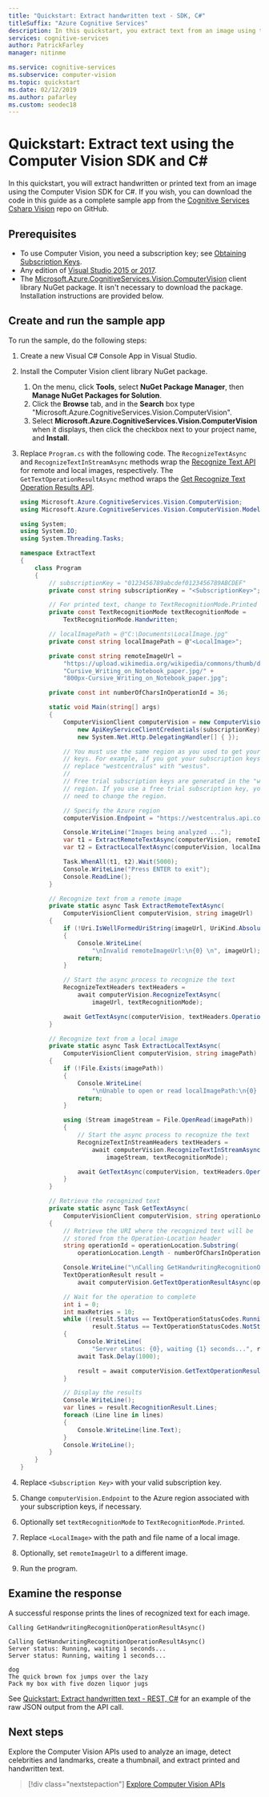 ```yaml
---
title: "Quickstart: Extract handwritten text - SDK, C#"
titleSuffix: "Azure Cognitive Services"
description: In this quickstart, you extract text from an image using the Computer Vision Windows C# client library.
services: cognitive-services
author: PatrickFarley
manager: nitinme

ms.service: cognitive-services
ms.subservice: computer-vision
ms.topic: quickstart
ms.date: 02/12/2019
ms.author: pafarley
ms.custom: seodec18
---
```

# Quickstart: Extract text using the Computer Vision SDK and C\#

In this quickstart, you will extract handwritten or printed text from an image using the Computer Vision SDK for C#. If you wish, you can download the code in this guide as a complete sample app from the [Cognitive Services Csharp Vision](https://github.com/Azure-Samples/cognitive-services-vision-csharp-sdk-quickstarts/tree/master/ComputerVision) repo on GitHub.

## Prerequisites

* To use Computer Vision, you need a subscription key; see [Obtaining Subscription Keys](../Vision-API-How-to-Topics/HowToSubscribe.md).
* Any edition of [Visual Studio 2015 or 2017](https://www.visualstudio.com/downloads/).
* The [Microsoft.Azure.CognitiveServices.Vision.ComputerVision](https://www.nuget.org/packages/Microsoft.Azure.CognitiveServices.Vision.ComputerVision) client library NuGet package. It isn't necessary to download the package. Installation instructions are provided below.

## Create and run the sample app

To run the sample, do the following steps:

1. Create a new Visual C# Console App in Visual Studio.
1. Install the Computer Vision client library NuGet package.
    1. On the menu, click **Tools**, select **NuGet Package Manager**, then **Manage NuGet Packages for Solution**.
    1. Click the **Browse** tab, and in the **Search** box type "Microsoft.Azure.CognitiveServices.Vision.ComputerVision".
    1. Select **Microsoft.Azure.CognitiveServices.Vision.ComputerVision** when it displays, then click the checkbox next to your project name, and **Install**.
1. Replace `Program.cs` with the following code. The `RecognizeTextAsync` and `RecognizeTextInStreamAsync` methods wrap the [Recognize Text API](https://westus.dev.cognitive.microsoft.com/docs/services/5adf991815e1060e6355ad44/operations/587f2c6a154055056008f200) for remote and local images, respectively. The `GetTextOperationResultAsync` method wraps the [Get Recognize Text Operation Results API](https://westus.dev.cognitive.microsoft.com/docs/services/5adf991815e1060e6355ad44/operations/587f2cf1154055056008f201).

    ```csharp
    using Microsoft.Azure.CognitiveServices.Vision.ComputerVision;
    using Microsoft.Azure.CognitiveServices.Vision.ComputerVision.Models;

    using System;
    using System.IO;
    using System.Threading.Tasks;

    namespace ExtractText
    {
        class Program
        {
            // subscriptionKey = "0123456789abcdef0123456789ABCDEF"
            private const string subscriptionKey = "<SubscriptionKey>";

            // For printed text, change to TextRecognitionMode.Printed
            private const TextRecognitionMode textRecognitionMode =
                TextRecognitionMode.Handwritten;

            // localImagePath = @"C:\Documents\LocalImage.jpg"
            private const string localImagePath = @"<LocalImage>";

            private const string remoteImageUrl =
                "https://upload.wikimedia.org/wikipedia/commons/thumb/d/dd/" +
                "Cursive_Writing_on_Notebook_paper.jpg/" +
                "800px-Cursive_Writing_on_Notebook_paper.jpg";

            private const int numberOfCharsInOperationId = 36;

            static void Main(string[] args)
            {
                ComputerVisionClient computerVision = new ComputerVisionClient(
                    new ApiKeyServiceClientCredentials(subscriptionKey),
                    new System.Net.Http.DelegatingHandler[] { });

                // You must use the same region as you used to get your subscription
                // keys. For example, if you got your subscription keys from westus,
                // replace "westcentralus" with "westus".
                //
                // Free trial subscription keys are generated in the "westus"
                // region. If you use a free trial subscription key, you shouldn't
                // need to change the region.

                // Specify the Azure region
                computerVision.Endpoint = "https://westcentralus.api.cognitive.microsoft.com";

                Console.WriteLine("Images being analyzed ...");
                var t1 = ExtractRemoteTextAsync(computerVision, remoteImageUrl);
                var t2 = ExtractLocalTextAsync(computerVision, localImagePath);

                Task.WhenAll(t1, t2).Wait(5000);
                Console.WriteLine("Press ENTER to exit");
                Console.ReadLine();
            }

            // Recognize text from a remote image
            private static async Task ExtractRemoteTextAsync(
                ComputerVisionClient computerVision, string imageUrl)
            {
                if (!Uri.IsWellFormedUriString(imageUrl, UriKind.Absolute))
                {
                    Console.WriteLine(
                        "\nInvalid remoteImageUrl:\n{0} \n", imageUrl);
                    return;
                }

                // Start the async process to recognize the text
                RecognizeTextHeaders textHeaders =
                    await computerVision.RecognizeTextAsync(
                        imageUrl, textRecognitionMode);

                await GetTextAsync(computerVision, textHeaders.OperationLocation);
            }

            // Recognize text from a local image
            private static async Task ExtractLocalTextAsync(
                ComputerVisionClient computerVision, string imagePath)
            {
                if (!File.Exists(imagePath))
                {
                    Console.WriteLine(
                        "\nUnable to open or read localImagePath:\n{0} \n", imagePath);
                    return;
                }

                using (Stream imageStream = File.OpenRead(imagePath))
                {
                    // Start the async process to recognize the text
                    RecognizeTextInStreamHeaders textHeaders =
                        await computerVision.RecognizeTextInStreamAsync(
                            imageStream, textRecognitionMode);

                    await GetTextAsync(computerVision, textHeaders.OperationLocation);
                }
            }

            // Retrieve the recognized text
            private static async Task GetTextAsync(
                ComputerVisionClient computerVision, string operationLocation)
            {
                // Retrieve the URI where the recognized text will be
                // stored from the Operation-Location header
                string operationId = operationLocation.Substring(
                    operationLocation.Length - numberOfCharsInOperationId);

                Console.WriteLine("\nCalling GetHandwritingRecognitionOperationResultAsync()");
                TextOperationResult result =
                    await computerVision.GetTextOperationResultAsync(operationId);

                // Wait for the operation to complete
                int i = 0;
                int maxRetries = 10;
                while ((result.Status == TextOperationStatusCodes.Running ||
                        result.Status == TextOperationStatusCodes.NotStarted) && i++ < maxRetries)
                {
                    Console.WriteLine(
                        "Server status: {0}, waiting {1} seconds...", result.Status, i);
                    await Task.Delay(1000);

                    result = await computerVision.GetTextOperationResultAsync(operationId);
                }

                // Display the results
                Console.WriteLine();
                var lines = result.RecognitionResult.Lines;
                foreach (Line line in lines)
                {
                    Console.WriteLine(line.Text);
                }
                Console.WriteLine();
            }
        }
    }
    ```

1. Replace `<Subscription Key>` with your valid subscription key.
1. Change `computerVision.Endpoint` to the Azure region associated with your subscription keys, if necessary.
1. Optionally set `textRecognitionMode` to `TextRecognitionMode.Printed`.
1. Replace `<LocalImage>` with the path and file name of a local image.
1. Optionally, set `remoteImageUrl` to a different image.
1. Run the program.


## Examine the response

A successful response prints the lines of recognized text for each image.

```console
Calling GetHandwritingRecognitionOperationResultAsync()

Calling GetHandwritingRecognitionOperationResultAsync()
Server status: Running, waiting 1 seconds...
Server status: Running, waiting 1 seconds...

dog
The quick brown fox jumps over the lazy
Pack my box with five dozen liquor jugs
```

See [Quickstart: Extract handwritten text - REST, C#](../QuickStarts/CSharp-hand-text.md#examine-the-response) for an example of the raw JSON output from the API call.

## Next steps

Explore the Computer Vision APIs used to analyze an image, detect celebrities and landmarks, create a thumbnail, and extract printed and handwritten text.

> [!div class="nextstepaction"]
> [Explore Computer Vision APIs](https://westus.dev.cognitive.microsoft.com/docs/services/5adf991815e1060e6355ad44)
